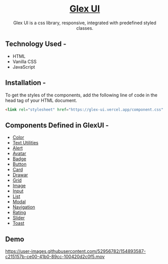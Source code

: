 



<div align="center">
  
  
# [Glex UI](https://glex-ui.vercel.app/)
  Glex UI is a css library, responsive, integrated with predefined styled classes. 
</div>

## Technology Used -
  * HTML
  * Vanilla CSS
  * JavaScript
  
## Installation -
To get the styles of the components, add the following line of code in the head tag of your HTML document.
```html
<link rel="stylesheet" href="https://glex-ui.vercel.app/component.css" />
```

## Components Defined in GlexUI  -

  * [Color](https://glex-ui.vercel.app/Get_Started/colors/colors.html)
  * [Text Utilities](https://glex-ui.vercel.app/components/text_utilities/text_utilities.html)
  * [Alert](https://glex-ui.vercel.app/components/alert/alert.html)
  * [Avatar](https://glex-ui.vercel.app/components/avatar/avater.html)
  * [Badge](https://glex-ui.vercel.app/components/badge/badge.html)
  * [Button](https://glex-ui.vercel.app/components/button/button.html)
  * [Card](https://glex-ui.vercel.app/components/card/card.html)
  * [Drawar](https://glex-ui.vercel.app/components/drawar/drawar.html)
  * [Grid](https://glex-ui.vercel.app/components/grid/grid.html)
  * [Image](https://glex-ui.vercel.app/components/image/images.html)
  * [Input](https://glex-ui.vercel.app/components/input/input.html)
  * [List](https://glex-ui.vercel.app/components/list/list.html)
  * [Modal](https://glex-ui.vercel.app/components/modal/modal.html)
  * [Navigation](https://glex-ui.vercel.app/components/navigation/navigation.html)
  * [Rating](https://glex-ui.vercel.app/components/rating/rating.html)
  * [Slider](https://glex-ui.vercel.app/components/slider/slider.html)
  * [Toast](https://glex-ui.vercel.app/components/toast/toast.html)
 
## Demo
https://user-images.githubusercontent.com/52956782/154893587-c215157b-ce00-41b0-89cc-100420d2c0f5.mov
